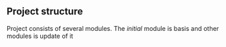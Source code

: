 ## Project structure
Project consists of several modules. The _initial_ module is basis and other modules is update of it